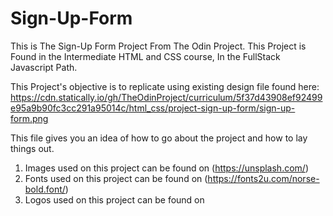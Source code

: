 # Sign-Up-Form
This is The Sign-Up Form Project From The Odin Project.
This Project is Found in the Intermediate HTML and CSS course, In the FullStack Javascript Path.

This Project's objective is to replicate using existing design file found here:
https://cdn.statically.io/gh/TheOdinProject/curriculum/5f37d43908ef92499e95a9b90fc3cc291a95014c/html_css/project-sign-up-form/sign-up-form.png

This file gives you an idea of how to go about the project and how to lay things out.

1. Images used on this project can be found on (https://unsplash.com/)
2. Fonts used on this project can be found on (https://fonts2u.com/norse-bold.font/)
3. Logos used on this project can be found on
